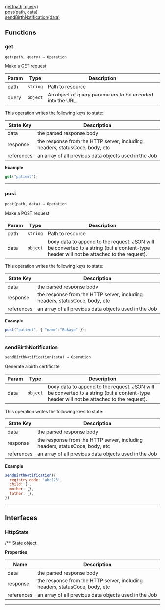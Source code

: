 <dl>
<dt>
    <a href="#get">get(path, query)</a></dt>
<dt>
    <a href="#post">post(path, data)</a></dt>
<dt>
    <a href="#sendbirthnotification">sendBirthNotification(data)</a></dt>
</dl>


## Functions
### get

<p><code>get(path, query) ⇒ Operation</code></p>

Make a GET request


| Param | Type | Description |
| --- | --- | --- |
| path | <code>string</code> | Path to resource |
| query | <code>object</code> | An object of query parameters to be encoded into the URL. |

This operation writes the following keys to state:

| State Key | Description |
| --- | --- |
| data | the parsed response body |
| response | the response from the HTTP server, including headers, statusCode, body, etc |
| references | an array of all previous data objects used in the Job |
**Example**
```js
get("patient");
```

* * *

### post

<p><code>post(path, data) ⇒ Operation</code></p>

Make a POST request


| Param | Type | Description |
| --- | --- | --- |
| path | <code>string</code> | Path to resource |
| data | <code>object</code> | body data to append to the request. JSON will be converted to a string (but a content-type header will not be attached to the request). |

This operation writes the following keys to state:

| State Key | Description |
| --- | --- |
| data | the parsed response body |
| response | the response from the HTTP server, including headers, statusCode, body, etc |
| references | an array of all previous data objects used in the Job |
**Example**
```js
post("patient", { "name":"Bukayo" });
```

* * *

### sendBirthNotification

<p><code>sendBirthNotification(data) ⇒ Operation</code></p>

Generate a birth certificate


| Param | Type | Description |
| --- | --- | --- |
| data | <code>object</code> | body data to append to the request. JSON will be converted to a string (but a content-type header will not be attached to the request). |

This operation writes the following keys to state:

| State Key | Description |
| --- | --- |
| data | the parsed response body |
| response | the response from the HTTP server, including headers, statusCode, body, etc |
| references | an array of all previous data objects used in the Job |
**Example**
```js
sendBirthNotification({
  registry_code: 'abc123',
  child: {},
  mother: {},
  father: {},
})
```

* * *


##  Interfaces

### HttpState

/**
State object

**Properties**

| Name | Description |
| --- | --- |
| data | the parsed response body |
| response | the response from the HTTP server, including headers, statusCode, body, etc |
| references | an array of all previous data objects used in the Job |


* * *

